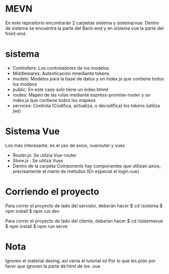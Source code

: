 # MEVN
En este repositorio encontrarán 2 carpetas sistema y sistema/vue. 
Dentro de sistema se encuentra la parte del Back-end y en sistema vue la parte del front-end.

# sistema

- Controllers: Los controladores de los modelos
- Middlewares: Autenticación mnediante tokens
- models: Modelos para la base de datos y un index.js que contiene todos los modeos
- public: En este caso solo tiene un index.htnml
- routes: Mapeo de las rutas mediante express-promise-router y un index.js que contiene todos los mapeos
- services: Controla (Codifica, actualiza, o decodifica) los tokens (utiliza jwt)

# Sistema Vue
Los más interesante, es el uso de axios, vuerouter y vuex
- Router.js: Se utilzia Vue-router
- Store.js : Se utiliza Vuex
- Dentro de la carpeta Components hay componentes que utilizan axios, precisamente el marte de metodos (En especial el login.vue)

# Corriendo el proyecto
Para correr el proyecto de lado del servidor, deberán hacer 
$ cd /sistema
$ npm install 
$ npm run dev

Para correr el proyecto de lado del cliente, deberán hacer 
$ cd /sistemavue
$ npm install 
$ npm run serve

# Nota
Ignoren el material desing, así venía el tutorial xd
Por lo que les pido por favor que ignoren la parte de html de los .vue

